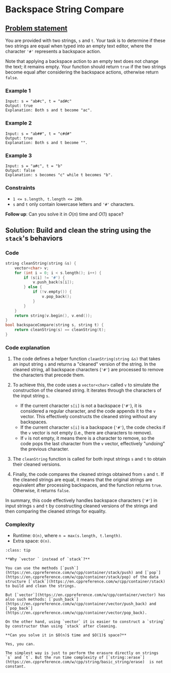 # Backspace String Compare

## [Problem statement](https://leetcode.com/problems/backspace-string-compare/)

You are provided with two strings, `s` and `t`. Your task is to determine if these two strings are equal when typed into an empty text editor, where the character `'#'` represents a backspace action.

Note that applying a backspace action to an empty text does not change the text; it remains empty. Your function should return `true` if the two strings become equal after considering the backspace actions, otherwise return `false`. 

### Example 1
```text
Input: s = "ab#c", t = "ad#c"
Output: true
Explanation: Both s and t become "ac".
```

### Example 2
```text
Input: s = "ab##", t = "c#d#"
Output: true
Explanation: Both s and t become "".
```

### Example 3
```text
Input: s = "a#c", t = "b"
Output: false
Explanation: s becomes "c" while t becomes "b".
``` 

### Constraints

* `1 <= s.length, t.length <= 200`.
* `s` and `t` only contain lowercase letters and `'#'` characters.
 

**Follow up**: Can you solve it in $O(n)$ time and $O(1)$ space?

## Solution: Build and clean the string using the `stack`'s behaviors

### Code
```cpp
string cleanString(string &s) {
    vector<char> v;
    for (int i = 0; i < s.length(); i++) {
        if (s[i] != '#') {
            v.push_back(s[i]);
        } else {
            if (!v.empty()) {
                v.pop_back();
            }
        }
    }
    return string(v.begin(), v.end());
}
bool backspaceCompare(string s, string t) {
    return cleanString(s) == cleanString(t);
}
```

### Code explanation

1. The code defines a helper function `cleanString(string &s)` that takes an input string `s` and returns a "cleaned" version of the string. In the cleaned string, all backspace characters (`'#'`) are processed to remove the characters that precede them.

2. To achieve this, the code uses a `vector<char>` called `v` to simulate the construction of the cleaned string. It iterates through the characters of the input string `s`.

   - If the current character `s[i]` is not a backspace (`'#'`), it is considered a regular character, and the code appends it to the `v` vector. This effectively constructs the cleaned string without any backspaces.
   - If the current character `s[i]` is a backspace (`'#'`), the code checks if the `v` vector is not empty (i.e., there are characters to remove).
   - If `v` is not empty, it means there is a character to remove, so the code pops the last character from the `v` vector, effectively "undoing" the previous character.

3. The `cleanString` function is called for both input strings `s` and `t` to obtain their cleaned versions.

4. Finally, the code compares the cleaned strings obtained from `s` and `t`. If the cleaned strings are equal, it means that the original strings are equivalent after processing backspaces, and the function returns `true`. Otherwise, it returns `false`.

In summary, this code effectively handles backspace characters (`'#'`) in input strings `s` and `t` by constructing cleaned versions of the strings and then comparing the cleaned strings for equality.

### Complexity
* Runtime: `O(n)`, where `n = max(s.length, t.length)`.
* Extra space: `O(n)`. 

```{admonition} Implementation notes
:class: tip

**Why `vector ` instead of `stack`?**

You can use the methods [`push`](https://en.cppreference.com/w/cpp/container/stack/push) and [`pop`](https://en.cppreference.com/w/cpp/container/stack/pop) of the data structure [`stack`](https://en.cppreference.com/w/cpp/container/stack) to build and clean the strings. 

But [`vector`](https://en.cppreference.com/w/cpp/container/vector) has also such methods: [`push_back`](https://en.cppreference.com/w/cpp/container/vector/push_back) and [`pop_back`](https://en.cppreference.com/w/cpp/container/vector/pop_back).

On the other hand, using `vector` it is easier to construct a `string` by constructor than using `stack` after cleaning.

**Can you solve it in $O(n)$ time and $O(1)$ space?**

Yes, you can. 

The simplest way is just to perform the erasure directly on strings `s` and `t`. But the run time complexity of [`string::erase`](https://en.cppreference.com/w/cpp/string/basic_string/erase)  is not constant.

```
